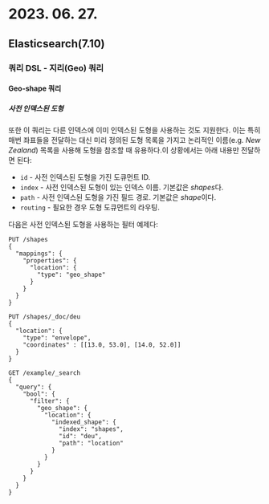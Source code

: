 # 2023. 06. 27.

## Elasticsearch(7.10)

### 쿼리 DSL - 지리(Geo) 쿼리

#### Geo-shape 쿼리

##### 사전 인덱스된 도형

또한 이 쿼리는 다른 인덱스에 이미 인덱스된 도형을 사용하는 것도 지원한다. 이는 특히 매번 좌표들을 전달하는 대신 미리 정의된 도형 목록을 가지고 논리적인 이름(e.g. *New Zealand*) 목록을 사용해 도형을 참조할 때 유용하다.이 상황에서는 아래 내용만 전달하면 된다:

- `id` - 사전 인덱스된 도형을 가진 도큐먼트 ID.
- `index` - 사전 인덱스된 도형이 있는 인덱스 이름. 기본값은 *shapes*다.
- `path` - 사전 인덱스된 도형을 가진 필드 경로. 기본값은 *shape*이다.
- `routing` - 필요한 경우 도형 도큐먼트의 라우팅.

다음은 사전 인덱스된 도형을 사용하는 필터 예제다:

```http
PUT /shapes
{
  "mappings": {
    "properties": {
      "location": {
        "type": "geo_shape"
      }
    }
  }
}

PUT /shapes/_doc/deu
{
  "location": {
    "type": "envelope",
    "coordinates" : [[13.0, 53.0], [14.0, 52.0]]
  }
}

GET /example/_search
{
  "query": {
    "bool": {
      "filter": {
        "geo_shape": {
          "location": {
            "indexed_shape": {
              "index": "shapes",
              "id": "deu",
              "path": "location"
            }
          }
        }
      }
    }
  }
}
```

